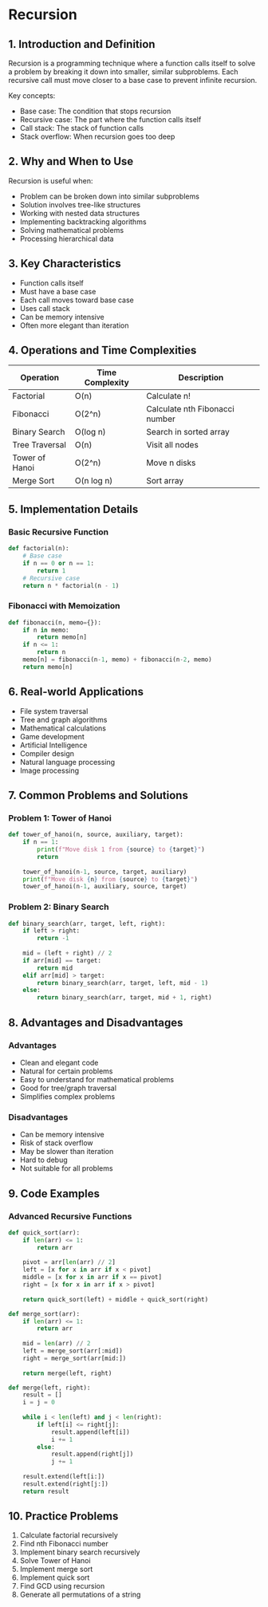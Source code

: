 # Recursion

## 1. Introduction and Definition
Recursion is a programming technique where a function calls itself to solve a problem by breaking it down into smaller, similar subproblems. Each recursive call must move closer to a base case to prevent infinite recursion.

Key concepts:
- Base case: The condition that stops recursion
- Recursive case: The part where the function calls itself
- Call stack: The stack of function calls
- Stack overflow: When recursion goes too deep

## 2. Why and When to Use
Recursion is useful when:
- Problem can be broken down into similar subproblems
- Solution involves tree-like structures
- Working with nested data structures
- Implementing backtracking algorithms
- Solving mathematical problems
- Processing hierarchical data

## 3. Key Characteristics
- Function calls itself
- Must have a base case
- Each call moves toward base case
- Uses call stack
- Can be memory intensive
- Often more elegant than iteration

## 4. Operations and Time Complexities

| Operation | Time Complexity | Description |
|-----------|----------------|-------------|
| Factorial | O(n) | Calculate n! |
| Fibonacci | O(2^n) | Calculate nth Fibonacci number |
| Binary Search | O(log n) | Search in sorted array |
| Tree Traversal | O(n) | Visit all nodes |
| Tower of Hanoi | O(2^n) | Move n disks |
| Merge Sort | O(n log n) | Sort array |

## 5. Implementation Details

### Basic Recursive Function
```python
def factorial(n):
    # Base case
    if n == 0 or n == 1:
        return 1
    # Recursive case
    return n * factorial(n - 1)
```

### Fibonacci with Memoization
```python
def fibonacci(n, memo={}):
    if n in memo:
        return memo[n]
    if n <= 1:
        return n
    memo[n] = fibonacci(n-1, memo) + fibonacci(n-2, memo)
    return memo[n]
```

## 6. Real-world Applications
- File system traversal
- Tree and graph algorithms
- Mathematical calculations
- Game development
- Artificial Intelligence
- Compiler design
- Natural language processing
- Image processing

## 7. Common Problems and Solutions

### Problem 1: Tower of Hanoi
```python
def tower_of_hanoi(n, source, auxiliary, target):
    if n == 1:
        print(f"Move disk 1 from {source} to {target}")
        return
    
    tower_of_hanoi(n-1, source, target, auxiliary)
    print(f"Move disk {n} from {source} to {target}")
    tower_of_hanoi(n-1, auxiliary, source, target)
```

### Problem 2: Binary Search
```python
def binary_search(arr, target, left, right):
    if left > right:
        return -1
    
    mid = (left + right) // 2
    if arr[mid] == target:
        return mid
    elif arr[mid] > target:
        return binary_search(arr, target, left, mid - 1)
    else:
        return binary_search(arr, target, mid + 1, right)
```

## 8. Advantages and Disadvantages

### Advantages
- Clean and elegant code
- Natural for certain problems
- Easy to understand for mathematical problems
- Good for tree/graph traversal
- Simplifies complex problems

### Disadvantages
- Can be memory intensive
- Risk of stack overflow
- May be slower than iteration
- Hard to debug
- Not suitable for all problems

## 9. Code Examples

### Advanced Recursive Functions
```python
def quick_sort(arr):
    if len(arr) <= 1:
        return arr
    
    pivot = arr[len(arr) // 2]
    left = [x for x in arr if x < pivot]
    middle = [x for x in arr if x == pivot]
    right = [x for x in arr if x > pivot]
    
    return quick_sort(left) + middle + quick_sort(right)

def merge_sort(arr):
    if len(arr) <= 1:
        return arr
    
    mid = len(arr) // 2
    left = merge_sort(arr[:mid])
    right = merge_sort(arr[mid:])
    
    return merge(left, right)

def merge(left, right):
    result = []
    i = j = 0
    
    while i < len(left) and j < len(right):
        if left[i] <= right[j]:
            result.append(left[i])
            i += 1
        else:
            result.append(right[j])
            j += 1
    
    result.extend(left[i:])
    result.extend(right[j:])
    return result
```

## 10. Practice Problems
1. Calculate factorial recursively
2. Find nth Fibonacci number
3. Implement binary search recursively
4. Solve Tower of Hanoi
5. Implement merge sort
6. Implement quick sort
7. Find GCD using recursion
8. Generate all permutations of a string
